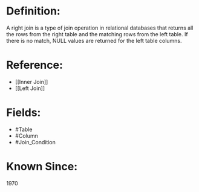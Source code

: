 

# Definition:
A right join is a type of join operation in relational databases that returns all the rows from the right table and the matching rows from the left table. If there is no match, NULL values are returned for the left table columns.

# Reference:
- [[Inner Join]]
- [[Left Join]]

# Fields: 
- #Table
- #Column
- #Join_Condition

# Known Since:
1970

